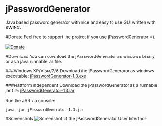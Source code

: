 jPasswordGenerator
==================

Java based password generator with nice and easy to use GUI written with SWING.

#Donate
Feel free to support the project if you use jPasswordGenerator =).<br/><br/>
[![Donate](https://www.paypalobjects.com/en_US/i/btn/btn_donate_LG.gif)](https://www.paypal.com/cgi-bin/webscr?cmd=_s-xclick&hosted_button_id=NDTRJAP2LGDRW)

#Download
You can download the jPasswordGenerator as windows binary or as a java runnable jar file. 

###Windows XP/Vista/7/8
Download the jPasswordGenerator as windows executable: [jPasswordGenerator-1.3.exe](https://dl.dropboxusercontent.com/u/3669658/github/jPasswordGenerator/jPasswordGenerator-1.3.exe "jPasswordGenerator-1.3.exe")

###Plattform independent
Download the jPasswordGenerator as a runnable jar file: [jPasswordGenerator-1.3.jar](https://dl.dropboxusercontent.com/u/3669658/github/jPasswordGenerator/jPasswordGenerator-1.3.jar "jPasswordGenerator-1.3.jar")
<br/><br/>Run the JAR via console: 
```
java -jar jPasswordGenerator-1.3.jar
```
#Screenshots
![Screenshot of the jPasswordGenerator User Interface](https://dl.dropboxusercontent.com/u/3669658/github/jPasswordGenerator/screenshot1.png "Screenshot #1")

